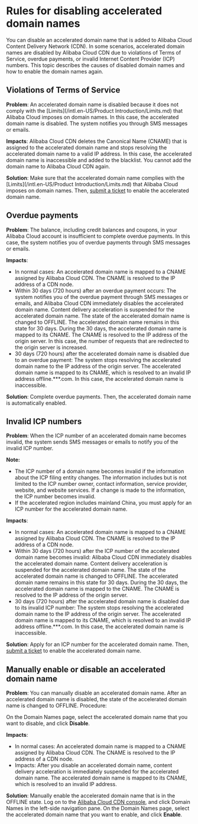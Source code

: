 # Rules for disabling accelerated domain names

You can disable an accelerated domain name that is added to Alibaba Cloud Content Delivery Network \(CDN\). In some scenarios, accelerated domain names are disabled by Alibaba Cloud CDN due to violations of Terms of Service, overdue payments, or invalid Internet Content Provider \(ICP\) numbers. This topic describes the causes of disabled domain names and how to enable the domain names again.

## Violations of Terms of Service

**Problem**: An accelerated domain name is disabled because it does not comply with the [Limits](/intl.en-US/Product Introduction/Limits.md) that Alibaba Cloud imposes on domain names. In this case, the accelerated domain name is disabled. The system notifies you through SMS messages or emails.

**Impacts**: Alibaba Cloud CDN deletes the Canonical Name \(CNAME\) that is assigned to the accelerated domain name and stops resolving the accelerated domain name to a valid IP address. In this case, the accelerated domain name is inaccessible and added to the blacklist. You cannot add the domain name to Alibaba Cloud CDN again.

**Solution**: Make sure that the accelerated domain name complies with the [Limits](/intl.en-US/Product Introduction/Limits.md) that Alibaba Cloud imposes on domain names. Then, [submit a ticket](https://workorder-intl.console.aliyun.com/?spm=5176.2020520001.aliyun_topbar.18.dbd44bd3e4f845#/ticket/createIndex) to enable the accelerated domain name.

## Overdue payments

**Problem**: The balance, including credit balances and coupons, in your Alibaba Cloud account is insufficient to complete overdue payments. In this case, the system notifies you of overdue payments through SMS messages or emails.

**Impacts**:

-   In normal cases: An accelerated domain name is mapped to a CNAME assigned by Alibaba Cloud CDN. The CNAME is resolved to the IP address of a CDN node.
-   Within 30 days \(720 hours\) after an overdue payment occurs: The system notifies you of the overdue payment through SMS messages or emails, and Alibaba Cloud CDN immediately disables the accelerated domain name. Content delivery acceleration is suspended for the accelerated domain name. The state of the accelerated domain name is changed to OFFLINE. The accelerated domain name remains in this state for 30 days. During the 30 days, the accelerated domain name is mapped to its CNAME. The CNAME is resolved to the IP address of the origin server. In this case, the number of requests that are redirected to the origin server is increased.
-   30 days \(720 hours\) after the accelerated domain name is disabled due to an overdue payment: The system stops resolving the accelerated domain name to the IP address of the origin server. The accelerated domain name is mapped to its CNAME, which is resolved to an invalid IP address offline.\*\*\*.com. In this case, the accelerated domain name is inaccessible.

**Solution**: Complete overdue payments. Then, the accelerated domain name is automatically enabled.

## Invalid ICP numbers

**Problem**: When the ICP number of an accelerated domain name becomes invalid, the system sends SMS messages or emails to notify you of the invalid ICP number.

**Note:**

-   The ICP number of a domain name becomes invalid if the information about the ICP filing entity changes. The information includes but is not limited to the ICP number owner, contact information, service provider, website, and website services. If a change is made to the information, the ICP number becomes invalid.
-   If the accelerated region includes mainland China, you must apply for an ICP number for the accelerated domain name.

**Impacts**:

-   In normal cases: An accelerated domain name is mapped to a CNAME assigned by Alibaba Cloud CDN. The CNAME is resolved to the IP address of a CDN node.
-   Within 30 days \(720 hours\) after the ICP number of the accelerated domain name becomes invalid: Alibaba Cloud CDN immediately disables the accelerated domain name. Content delivery acceleration is suspended for the accelerated domain name. The state of the accelerated domain name is changed to OFFLINE. The accelerated domain name remains in this state for 30 days. During the 30 days, the accelerated domain name is mapped to the CNAME. The CNAME is resolved to the IP address of the origin server.
-   30 days \(720 hours\) after the accelerated domain name is disabled due to its invalid ICP number: The system stops resolving the accelerated domain name to the IP address of the origin server. The accelerated domain name is mapped to its CNAME, which is resolved to an invalid IP address offline.\*\*\*.com. In this case, the accelerated domain name is inaccessible.

**Solution**: Apply for an ICP number for the accelerated domain name. Then, [submit a ticket](https://workorder-intl.console.aliyun.com/?spm=5176.2020520001.aliyun_topbar.18.dbd44bd3e4f845#/ticket/createIndex) to enable the accelerated domain name.

## Manually enable or disable an accelerated domain name

**Problem**: You can manually disable an accelerated domain name. After an accelerated domain name is disabled, the state of the accelerated domain name is changed to OFFLINE. Procedure:

On the Domain Names page, select the accelerated domain name that you want to disable, and click **Disable**.

**Impacts**:

-   In normal cases: An accelerated domain name is mapped to a CNAME assigned by Alibaba Cloud CDN. The CNAME is resolved to the IP address of a CDN node.
-   Impacts: After you disable an accelerated domain name, content delivery acceleration is immediately suspended for the accelerated domain name. The accelerated domain name is mapped to its CNAME, which is resolved to an invalid IP address.

**Solution**: Manually enable the accelerated domain name that is in the OFFLINE state. Log on to the [Alibaba Cloud CDN console](https://account.alibabacloud.com/login/login.htm), and click Domain Names in the left-side navigation pane. On the Domain Names page, select the accelerated domain name that you want to enable, and click **Enable**.

